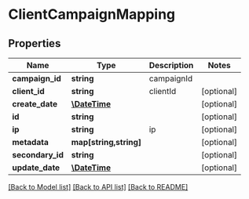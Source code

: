 # ClientCampaignMapping

## Properties
Name | Type | Description | Notes
------------ | ------------- | ------------- | -------------
**campaign_id** | **string** | campaignId | 
**client_id** | **string** | clientId | [optional] 
**create_date** | [**\DateTime**](\DateTime.md) |  | [optional] 
**id** | **string** |  | [optional] 
**ip** | **string** | ip | [optional] 
**metadata** | **map[string,string]** |  | [optional] 
**secondary_id** | **string** |  | [optional] 
**update_date** | [**\DateTime**](\DateTime.md) |  | [optional] 

[[Back to Model list]](../README.md#documentation-for-models) [[Back to API list]](../README.md#documentation-for-api-endpoints) [[Back to README]](../README.md)


